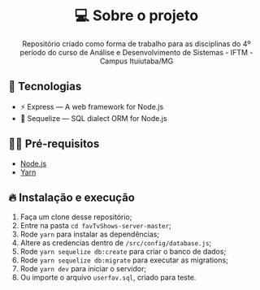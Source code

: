 <h1 align='center'>💻 Sobre o projeto</h1>
<p align='center'>Repositório criado como forma de trabalho para as disciplinas do 4º período do curso de Análise e Desenvolvimento de Sistemas - IFTM - Campus Ituiutaba/MG </p>

## 🚀 Tecnologias

- ⚡ Express — A web framework for Node.js
- 💾 Sequelize — SQL dialect ORM for Node.js

## ✋🏻 Pré-requisitos

- [Node.js](https://nodejs.org/en/)
- [Yarn](https://yarnpkg.com/pt-BR/docs/install)

## 🔥 Instalação e execução

1. Faça um clone desse repositório;
2. Entre na pasta `cd favTvShows-server-master`;
3. Rode `yarn` para instalar as dependências;
4. Altere as credencias dentro de `/src/config/database.js`;
5. Rode `yarn sequelize db:create` para criar o banco de dados;
6. Rode `yarn sequelize db:migrate` para executar as migrations;
7. Rode `yarn dev` para iniciar o servidor;
8. Ou importe o arquivo `userfav.sql`, criado para teste.
